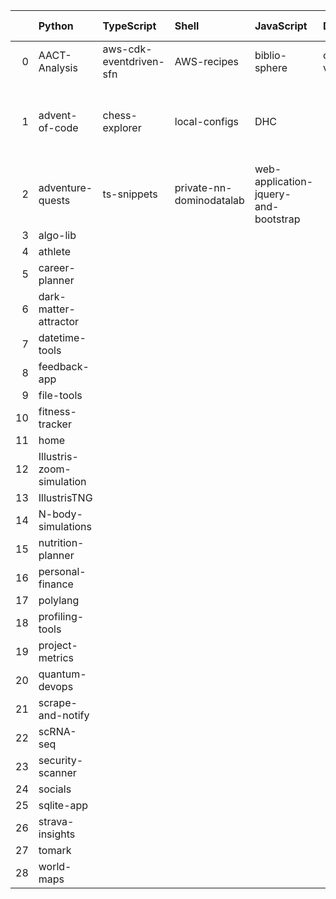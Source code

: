 |    | Python                    | TypeScript              | Shell                    | JavaScript                           | Dockerfile   | Jupyter Notebook   | R                                                        | CSS               | Go              | PowerShell   | Cypher                | HTML              |
|---:|:--------------------------|:------------------------|:-------------------------|:-------------------------------------|:-------------|:-------------------|:---------------------------------------------------------|:------------------|:----------------|:-------------|:----------------------|:------------------|
|  0 | AACT-Analysis             | aws-cdk-eventdriven-sfn | AWS-recipes              | biblio-sphere                        | code-vault   | codespaces-models  | Computation-Optimizations                                | frontend-patterns | kube-playground | nn-private   | social-media-insights | workout-generator |
|  1 | advent-of-code            | chess-explorer          | local-configs            | DHC                                  |              | hypothesis-testing | Coursera-Data-Science-Foundations-using-R-Specialization |                   | sous-chef       | performance  |                       |                   |
|  2 | adventure-quests          | ts-snippets             | private-nn-dominodatalab | web-application-jquery-and-bootstrap |              | mnist-classifyer   | wearable-computing                                       |                   |                 |              |                       |                   |
|  3 | algo-lib                  |                         |                          |                                      |              | sandbox            |                                                          |                   |                 |              |                       |                   |
|  4 | athlete                   |                         |                          |                                      |              | twitter-novo       |                                                          |                   |                 |              |                       |                   |
|  5 | career-planner            |                         |                          |                                      |              |                    |                                                          |                   |                 |              |                       |                   |
|  6 | dark-matter-attractor     |                         |                          |                                      |              |                    |                                                          |                   |                 |              |                       |                   |
|  7 | datetime-tools            |                         |                          |                                      |              |                    |                                                          |                   |                 |              |                       |                   |
|  8 | feedback-app              |                         |                          |                                      |              |                    |                                                          |                   |                 |              |                       |                   |
|  9 | file-tools                |                         |                          |                                      |              |                    |                                                          |                   |                 |              |                       |                   |
| 10 | fitness-tracker           |                         |                          |                                      |              |                    |                                                          |                   |                 |              |                       |                   |
| 11 | home                      |                         |                          |                                      |              |                    |                                                          |                   |                 |              |                       |                   |
| 12 | Illustris-zoom-simulation |                         |                          |                                      |              |                    |                                                          |                   |                 |              |                       |                   |
| 13 | IllustrisTNG              |                         |                          |                                      |              |                    |                                                          |                   |                 |              |                       |                   |
| 14 | N-body-simulations        |                         |                          |                                      |              |                    |                                                          |                   |                 |              |                       |                   |
| 15 | nutrition-planner         |                         |                          |                                      |              |                    |                                                          |                   |                 |              |                       |                   |
| 16 | personal-finance          |                         |                          |                                      |              |                    |                                                          |                   |                 |              |                       |                   |
| 17 | polylang                  |                         |                          |                                      |              |                    |                                                          |                   |                 |              |                       |                   |
| 18 | profiling-tools           |                         |                          |                                      |              |                    |                                                          |                   |                 |              |                       |                   |
| 19 | project-metrics           |                         |                          |                                      |              |                    |                                                          |                   |                 |              |                       |                   |
| 20 | quantum-devops            |                         |                          |                                      |              |                    |                                                          |                   |                 |              |                       |                   |
| 21 | scrape-and-notify         |                         |                          |                                      |              |                    |                                                          |                   |                 |              |                       |                   |
| 22 | scRNA-seq                 |                         |                          |                                      |              |                    |                                                          |                   |                 |              |                       |                   |
| 23 | security-scanner          |                         |                          |                                      |              |                    |                                                          |                   |                 |              |                       |                   |
| 24 | socials                   |                         |                          |                                      |              |                    |                                                          |                   |                 |              |                       |                   |
| 25 | sqlite-app                |                         |                          |                                      |              |                    |                                                          |                   |                 |              |                       |                   |
| 26 | strava-insights           |                         |                          |                                      |              |                    |                                                          |                   |                 |              |                       |                   |
| 27 | tomark                    |                         |                          |                                      |              |                    |                                                          |                   |                 |              |                       |                   |
| 28 | world-maps                |                         |                          |                                      |              |                    |                                                          |                   |                 |              |                       |                   |